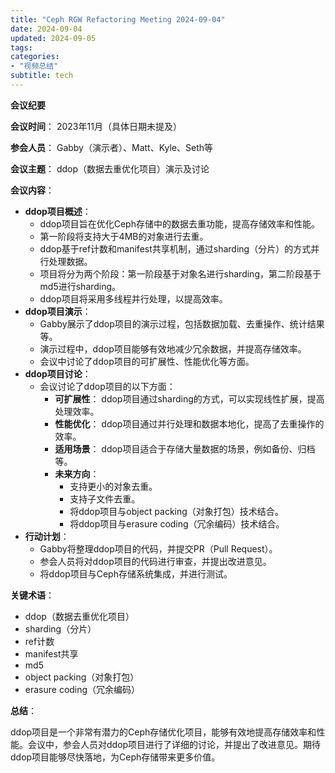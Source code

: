 ```yaml
---
title: "Ceph RGW Refactoring Meeting 2024-09-04"
date: 2024-09-04
updated: 2024-09-05
tags:
categories:
- "视频总结"
subtitle: tech
---
```




**会议纪要**

**会议时间**： 2023年11月（具体日期未提及）

**参会人员**： Gabby（演示者）、Matt、Kyle、Seth等

**会议主题**： ddop（数据去重优化项目）演示及讨论

**会议内容**：

* **ddop项目概述**：
    * ddop项目旨在优化Ceph存储中的数据去重功能，提高存储效率和性能。
    * 第一阶段将支持大于4MB的对象进行去重。
    * ddop基于ref计数和manifest共享机制，通过sharding（分片）的方式并行处理数据。
    * 项目将分为两个阶段：第一阶段基于对象名进行sharding，第二阶段基于md5进行sharding。
    * ddop项目将采用多线程并行处理，以提高效率。
* **ddop项目演示**：
    * Gabby展示了ddop项目的演示过程，包括数据加载、去重操作、统计结果等。
    * 演示过程中，ddop项目能够有效地减少冗余数据，并提高存储效率。
    * 会议中讨论了ddop项目的可扩展性、性能优化等方面。
* **ddop项目讨论**：
    * 会议讨论了ddop项目的以下方面：
        * **可扩展性**： ddop项目通过sharding的方式，可以实现线性扩展，提高处理效率。
        * **性能优化**： ddop项目通过并行处理和数据本地化，提高了去重操作的效率。
        * **适用场景**： ddop项目适合于存储大量数据的场景，例如备份、归档等。
        * **未来方向**：
            * 支持更小的对象去重。
            * 支持子文件去重。
            * 将ddop项目与object packing（对象打包）技术结合。
            * 将ddop项目与erasure coding（冗余编码）技术结合。
* **行动计划**：
    * Gabby将整理ddop项目的代码，并提交PR（Pull Request）。
    * 参会人员将对ddop项目的代码进行审查，并提出改进意见。
    * 将ddop项目与Ceph存储系统集成，并进行测试。

**关键术语**：

* ddop（数据去重优化项目）
* sharding（分片）
* ref计数
* manifest共享
* md5
* object packing（对象打包）
* erasure coding（冗余编码）

**总结**：

ddop项目是一个非常有潜力的Ceph存储优化项目，能够有效地提高存储效率和性能。会议中，参会人员对ddop项目进行了详细的讨论，并提出了改进意见。期待ddop项目能够尽快落地，为Ceph存储带来更多价值。